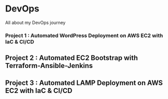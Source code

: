# DevOps
All about my DevOps journey

### Project 1 : Automated WordPress Deployment on AWS EC2 with IaC & CI/CD
## Project 2 : Automated EC2 Bootstrap with Terraform-Ansible-Jenkins
## Project 3 : Automated LAMP Deployment on AWS EC2 with IaC & CI/CD


